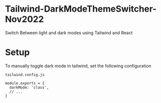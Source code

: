 # Tailwind-DarkModeThemeSwitcher-Nov2022
Switch Between light and dark modes using Tailwind and React

# Setup 

To manually toggle dark mode in tailwind, set the following configuration

```tailwind.config.js```
```
module.exports = {
  darkMode: 'class',
  // ...
}
```

